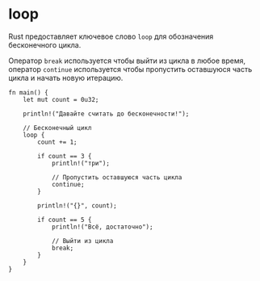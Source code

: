 # loop

Rust предоставляет ключевое слово `loop` для обозначения бесконечного цикла.

Оператор `break` используется чтобы выйти из цикла в любое время, оператор
`continue` используется чтобы пропустить оставшуюся часть цикла и начать новую итерацию.

```rust,editable
fn main() {
    let mut count = 0u32;

    println!("Давайте считать до бесконечности!");

    // Бесконечный цикл
    loop {
        count += 1;

        if count == 3 {
            println!("три");

            // Пропустить оставшуюся часть цикла
            continue;
        }

        println!("{}", count);

        if count == 5 {
            println!("Всё, достаточно");

            // Выйти из цикла
            break;
        }
    }
}
```